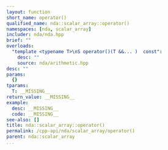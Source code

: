 ```yaml
---
layout: function
short_name: operator()
qualified_name: nda::scalar_array::operator()
namespaces: [nda, scalar_array]
includer: nda/nda.hpp
brief: ""
overloads:
  "template <typename T>\nS operator()(T &&... )  const":
    desc: ""
    source: nda/arithmetic.hpp
desc: ""
params:
  {}
tparams:
  T: __MISSING__
return_value: __MISSING__
example:
  desc: __MISSING__
  code: __MISSING__
see-also: []
title: nda::scalar_array::operator()
permalink: /cpp-api/nda/scalar_array/operator()
parent: nda::scalar_array
...
```


